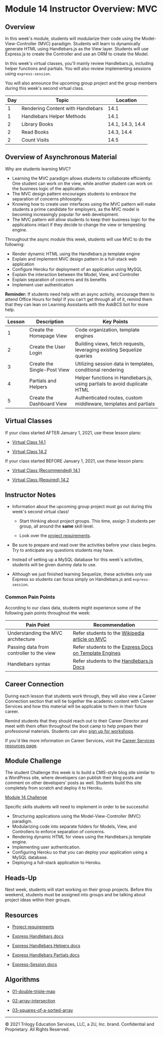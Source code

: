 # Module 14 Instructor Overview: MVC

## Overview

In this week's module, students will modularize their code using the Model-View-Controller (MVC) paradigm. Students will learn to dynamically generate HTML using Handlebars.js as the View layer. Students will use Express.js to create the Controller and use an ORM to create the Model.

In this week's virtual classes, you'll mainly review Handlebars.js, including helper functions and partials. You will also review implementing sessions using `express-session`.

You will also announce the upcoming group project and the group members during this week's second virtual class.

| Day | Topic                             | Location         |
| --- | --------------------------------- | ---------------- |
| 1   | Rendering Content with Handlebars | 14.1             |
| 1   | Handlebars Helper Methods                   | 14.1             |
| 2   | Library Books                     | 14.1, 14.3, 14.4 |
| 2   | Read Books                        | 14.3, 14.4       |
| 2   | Count Visits                      | 14.5             |

## Overview of Asynchronous Material

Why are students learning MVC?

* Learning the MVC paradigm allows students to collaborate efficiently. One student can work on the view, while another student can work on the business logic of the application.
* The MVC design pattern encourages students to embrace the separation of concerns philosophy.
* Knowing how to create user interfaces using the MVC pattern will make students a prime candidate for employers, as the MVC model is becoming increasingly popular for web development.
* The MVC pattern will allow students to keep their business logic for the applications intact if they decide to change the view or tempesting engine.

Throughout the async module this week, students will use MVC to do the following:

* Render dynamic HTML using the Handlebars.js template engine
* Explain and implement MVC design pattern in a full-stack web application
* Configure Heroku for deployment of an application using MySQL
* Explain the interaction between the Model, View, and Controller
* Explain separation of concerns and its benefits
* Implement user authentication

**Reminder:** If students need help with an async activity, encourage them to attend Office Hours for help! If you can’t get through all of it, remind them that they can lean on Learning Assistants with the AskBCS bot for more help.

| Lesson | Description                 | Key Points                                                                |
| ------ | --------------------------- | ------------------------------------------------------------------------- |
| 1      | Create the Homepage View    | Code organization, template engines                                       |
| 2      | Create the User Login       | Building views, fetch requests, leveraging existing Sequelize queries     |
| 3      | Create the Single-Post View | Utilizing session data in templates, conditional rendering                |
| 4      | Partials and Helpers        | Helper functions in Handlebars.js, using partials to avoid duplicate HTML |
| 5      | Create the Dashboard View   | Authenticated routes, custom middleware, templates and partials           |

## Virtual Classes

If your class started AFTER January 1, 2021, use these lesson plans:

* [Virtual Class 14.1](./14.1-REQUIRED.md)

* [Virtual Class 14.2](./14.2-REQUIRED.md)

If your class started BEFORE January 1, 2021, use these lesson plans:

* [Virtual Class (Recommended) 14.1](./14.1-RECOMMENDED.md)

* [Virtual Class (Required) 14.2](./14.2-REQUIRED.md)

## Instructor Notes

* Information about the upcoming group project must go out during this week's second virtual class!

  * Start thinking about project groups. This time, assign 3 students per group, all around the **same** skill level.  

  * Look over the [project requirements](../../01-Class-Content/14-MVC/04-Supplemental/Project-Requirements.md).

* Be sure to prepare and read over the activities before your class begins. Try to anticipate any questions students may have.

* Instead of setting up a MySQL database for this week's activities, students will be given dummy data to use.

* Although we just finished learning Sequelize, these activities only use Express so students can focus simply on Handlebars.js and `express-session`.

### Common Pain Points

According to our class data, students might experience some of the following pain points throughout the week:

| Pain Point                               | Recommendation                                                                                                        |
| ---------------------------------------- | --------------------------------------------------------------------------------------------------------------------- |
| Understanding the MVC architecture       | Refer students to the [Wikipedia article on MVC](https://en.wikipedia.org/wiki/Model%E2%80%93view%E2%80%93controller) |
| Passing data from controller to the view | Refer students to the [Express Docs on Template Engines](http://expressjs.com/en/guide/using-template-engines.html)   |
| Handlebars syntax                        | Refer students to the [Handlebars.js Docs](https://www.npmjs.com/package/express-handlebars)                          |

## Career Connection

During each lesson that students work through, they will also view a Career Connection section that will tie together the academic content with Career Services and how this material will be applicable to them in their future career.

Remind students that they should reach out to their Career Director and meet with them often throughout the boot camp to help prepare their professional materials. Students can also [sign up for workshops](https://careerservicesonlineevents.splashthat.com/).

If you'd like more information on Career Services, visit the [Career Services resources page](https://mycareerspot.org/).

## Module Challenge

The student Challenge this week is to build a CMS-style blog site similar to a WordPress site, where developers can publish their blog posts and comment on other developers’ posts as well. Students build this site completely from scratch and deploy it to Heroku.

[Module 14 Challenge](../../01-Class-Content/14-mvc/02-Challenge/README.md)

Specific skills students will need to implement in order to be successful:

* Structuring applications using the Model-View-Controller (MVC) paradigm.
* Modularizing code into separate folders for Models, View, and Controllers to enforce separation of concerns.
* Rendering dynamic HTML for views using the Handlebars.js template engine.
* Implementing user authentication.
* Configuring Heroku so that you can deploy your application using a MySQL database.
* Deploying a full-stack application to Heroku.

## Heads-Up

Next week, students will start working on their group projects. Before this weekend, students must be assigned into groups and be talking about project ideas within their groups.

## Resources

* [Project requirements](../../01-Class-Content/14-MVC/04-Supplemental/Project-Requirements.md)

* [Express Handlebars docs](https://www.npmjs.com/package/express-handlebars#usage)

* [Express Handlebars Helpers docs](https://www.npmjs.com/package/express-handlebars#helpers)

* [Express Handlebars Partials docs](https://handlebarsjs.com/guide/partials.html#basic-partials)

* [Express-Session docs](https://www.npmjs.com/package/express-session)

## Algorithms

* [01-double-triple-map](../../01-Class-Content/14-MVC/03-Algorithms/01-double-triple-map)

* [02-array-intersection](../../01-Class-Content/14-MVC/03-Algorithms/02-array-intersection)

* [03-squares-of-a-sorted-array](../../01-Class-Content/14-MVC/03-Algorithms/03-squares-of-a-sorted-array)

---
© 2021 Trilogy Education Services, LLC, a 2U, Inc. brand. Confidential and Proprietary. All Rights Reserved.
